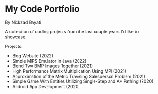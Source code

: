 # My Code Portfolio 
By Nickzad Bayati

A collection of coding projects from the last couple years I'd like to showcase.

Projects:
- Blog Website (2022)
- Simple MIPS Emulator in Java (2022)
- Blend Two BMP Images Together (2021)
- High Performance Matrix Multiplication Using MPI (2021)
- Approximation of the Metric Traveling Salesperson Problem (2021)
- Simple Game With Entities Utilizing Single-Step and A* Pathing (2020)
- Android App Development (2020)
